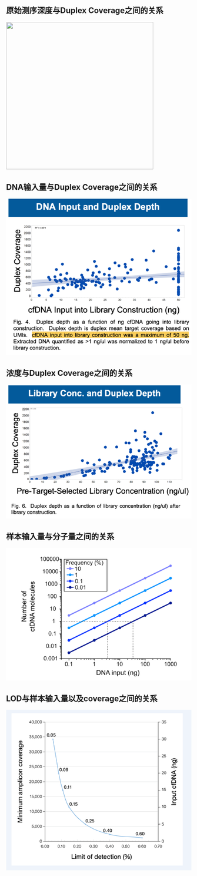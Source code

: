 ##  原始测序深度与Duplex Coverage之间的关系

<img src="https://github.com/fanyucai1/ctDNA/blob/master/image1.png" width="400px" height="400px"/>

##  DNA输入量与Duplex Coverage之间的关系

![DNA输入量与Duplex Coverage之间的关系](./image2.png)

##  浓度与Duplex Coverage之间的关系

![浓度与Duplex Coverage之间的关系](./image3.png)

##  样本输入量与分子量之间的关系

![样本输入量与分子量之间的关系](./image4.png)

##  LOD与样本输入量以及coverage之间的关系

![LOD与样本输入量以及coverage之间的关系](./image5.png)